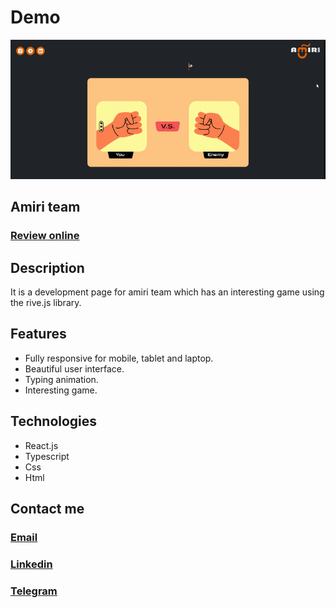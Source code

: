# Demo

[![demo](./src/assets/gifs/demo.gif)](https://mahanafshar.github.io/AmiriTeam/)

## Amiri team

### **[Review online](https://mahanafshar.github.io/AmiriTeam/)**

## Description

It is a development page for amiri team which has an interesting game using the rive.js library.

## Features

* Fully responsive for mobile, tablet and laptop.
* Beautiful user interface.
* Typing animation.
* Interesting game.

## Technologies

* React.js
* Typescript
* Css
* Html

## Contact me

### **[Email](mailto:mahan.ghaffarzadeh.afshar@gmail.com)**

### **[Linkedin](https://ir.linkedin.com/in/mahan-afshar-308aa2321?trk=people-guest_people_search-card)**

### **[Telegram](https://t.me/mahanafshaar)**